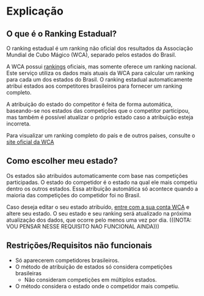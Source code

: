 # Explicação

## O que é o Ranking Estadual?

O ranking estadual é um ranking não oficial dos resultados da Associação Mundial de Cubo Mágico (WCA), separado pelos estados do Brasil.

A WCA possui [rankings](https://www.worldcubeassociation.org/results/rankings/333/single) oficiais, mas somente oferece um ranking nacional. Este serviço utiliza os dados mais atuais da WCA para calcular um ranking para cada um dos estados do Brasil. O ranking estadual automaticamente atribui estados aos competitores brasileiros para fornecer um ranking completo.

A atribuição do estado do competitor é feita de forma automática, baseando-se nos estados das competições que o competitor participou, mas também é possível atualizar o próprio estado caso a atribuição esteja incorreta.

Para visualizar um ranking completo do país e de outros países, consulte o [site oficial da WCA](worldcubeassociation.org)

## Como escolher meu estado?

Os estados são atribuídos automaticamente com base nas competições participadas. O estado do competidor é o estado na qual ele mais competiu dentro os outros estados. Essa atribuição automática só acontece quando a maioria das competições do competidor foi no Brasil.

Caso deseja editar o seu estado atribuído, [entre com a sua conta WCA](...) e altere seu estado. O seu estado e seu ranking será atualizado na próxima atualização dos dados, que ocorre pelo menos uma vez por dia. (((NOTA: VOU PENSAR NESSE REQUISITO NAO FUNCIONAL AINDA)))

## Restrições/Requisitos não funcionais

- Só aparecerem competidores brasileiros.
- O método de atribuição de estados só considera competições brasileiras
  - Não consideram competições em múltiplos estados.
- O método considera o estado onde o competidor mais competiu.
